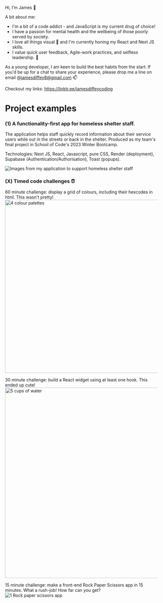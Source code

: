 Hi, I’m James 👋

A bit about me: 
- I'm a bit of a code addict - and JavaScript is my current drug of choice!
- I have a passion for mental health and the wellbeing of those poorly served by society.
- I love all things visual 👀 and I'm currently honing my React and Next JS skills. 
- I value quick user feedback, Agile-work practices, and selfless leadership. 🌱

As a young developer, I am keen to build the best habits from the start. If you'd be up for a chat to share your experience, please drop me a line on email @jamesdiffey8@gmail.com 📫 

Checkout my links: https://linktr.ee/jamesdiffeycoding

# Project examples

### (1) A functionality-first app for homeless shelter staff.
The application helps staff quickly record information about their service users while out in the streets or back in the shelter. Produced as my team's final project in School of Code's 2023 Winter Bootcamp.

Technologies: Next JS, React, Javascript, pure CSS, Render (deployment), Supabase (Authentication/Authorisation), Toast (popups).

![Images from my application to support homeless shelter staff](https://github.com/jamesdiffeycoding/jamesdiffeycoding/assets/139918141/969e4146-8cbd-4bc4-a5bb-72f34f24deca)


### (X) Timed code challenges ⏰ 

60 minute challenge: display a grid of colours, including their hexcodes in html. This wasn't pretty!
<img width="569" alt="4 colour palettes" src="https://github.com/jamesdiffeycoding/jamesdiffeycoding/assets/139918141/910c3ff5-0fee-4124-99ca-9f938d9ea2a6">

30 minute challenge: build a React widget using at least one hook. This ended up cute!
<img width="626" alt="5 cups of water" src="https://github.com/jamesdiffeycoding/jamesdiffeycoding/assets/139918141/5451166e-5948-43d3-b4e5-dee99fe861e6">

15 minute challenge: make a front-end Rock Paper Scissors app in 15 minutes. What a rush-job! How far can you get?
![1 Rock paper scissors app](https://github.com/jamesdiffeycoding/jamesdiffeycoding/assets/139918141/0aac498b-6515-49c0-a55a-a671d81251e1)
